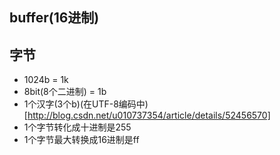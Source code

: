 ## buffer(16进制)

## 字节
- 1024b = 1k
- 8bit(8个二进制) = 1b
- 1个汉字(3个b)(在UTF-8编码中)[http://blog.csdn.net/u010737354/article/details/52456570]
- 1个字节转化成十进制是255
- 1个字节最大转换成16进制是ff